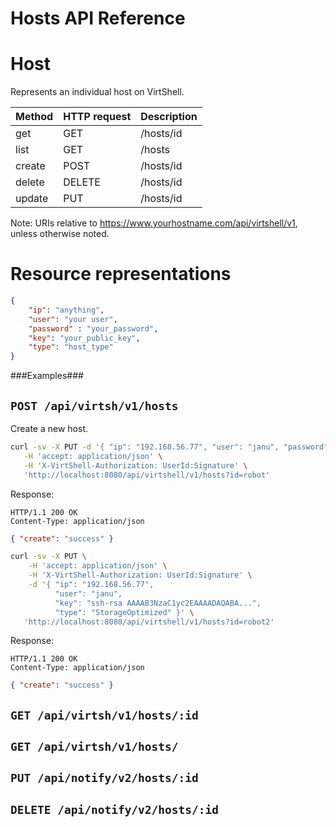 Hosts API Reference
===================

Host
====
Represents an individual host on VirtShell.

| Method | HTTP request | Description |
| --- | --- | ---- |
| get | GET | /hosts/id | Gets one host by ID. |
| list | GET | /hosts | Retrieves the list of hosts. |
| create | POST | /hosts/id | Inserts a new host configuration. | 
| delete | DELETE | /hosts/id | Deletes an existing host. |
| update | PUT | /hosts/id | Updates an existing host. |

Note:
URIs relative to https://www.yourhostname.com/api/virtshell/v1, unless otherwise noted.

Resource representations
========================
```json
{
    "ip": "anything",
    "user": "your user",
    "password" : "your_password",
    "key": "your_public_key",
    "type": "host_type"
}
```

###Examples###

`POST /api/virtsh/v1/hosts`
--------------------------------------------

Create a new host.

```sh
curl -sv -X PUT -d '{ "ip": "192.168.56.77", "user": "janu", "password": "janu", "type": "GeneralPurpose" }' \
   -H 'accept: application/json' \
   -H 'X-VirtShell-Authorization: UserId:Signature' \
   'http://localhost:8080/api/virtshell/v1/hosts?id=robot'
```


Response:
```
HTTP/1.1 200 OK
Content-Type: application/json
```
```json
{ "create": "success" }
```

```sh
curl -sv -X PUT \
	-H 'accept: application/json' \
	-H 'X-VirtShell-Authorization: UserId:Signature' \
	-d '{ "ip": "192.168.56.77", 
		  "user": "janu", 
		  "key": "ssh-rsa AAAAB3NzaC1yc2EAAAADAQABA...", 
		  "type": "StorageOptimized" }' \
   'http://localhost:8080/api/virtshell/v1/hosts?id=robot2'
```

Response:
```
HTTP/1.1 200 OK
Content-Type: application/json
```
```json
{ "create": "success" }
```

`GET /api/virtsh/v1/hosts/:id`
----------------------------------------------

`GET /api/virtsh/v1/hosts/`
----------------------------------------------

`PUT /api/notify/v2/hosts/:id`
----------------------------------------------

`DELETE /api/notify/v2/hosts/:id`
----------------------------------------------